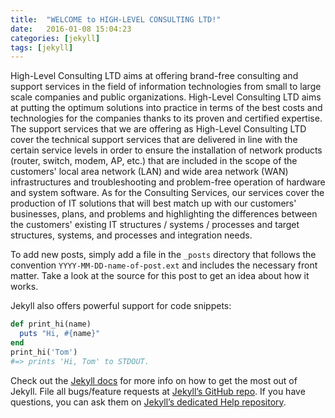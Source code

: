 ```yaml
---
title:  "WELCOME to HIGH-LEVEL CONSULTING LTD!"
date:   2016-01-08 15:04:23
categories: [jekyll]
tags: [jekyll]
---
```

High-Level Consulting LTD aims at offering brand-free consulting and support services in the field of information technologies from small to large scale companies and public organizations. High-Level Consulting LTD aims at putting the optimum solutions into practice in terms of the best costs and technologies for the companies thanks to its proven and certified expertise.
The support services that we are offering as High-Level Consulting LTD cover the technical support services that are delivered in line with the certain service levels in order to ensure the installation of network products (router, switch, modem, AP, etc.) that are included in the scope of the customers' local area network (LAN) and wide area network (WAN) infrastructures and troubleshooting and problem-free operation of hardware and system software. As for the Consulting Services, our services cover the production of IT solutions that will best match up with our customers' businesses, plans, and problems and highlighting the differences between the customers' existing IT structures / systems / processes and target structures, systems, and processes and integration needs.


To add new posts, simply add a file in the `_posts` directory that follows the convention `YYYY-MM-DD-name-of-post.ext` and includes the necessary front matter. Take a look at the source for this post to get an idea about how it works.

Jekyll also offers powerful support for code snippets:

``` ruby
def print_hi(name)
  puts "Hi, #{name}"
end
print_hi('Tom')
#=> prints 'Hi, Tom' to STDOUT.
```

Check out the [Jekyll docs][jekyll] for more info on how to get the most out of Jekyll. File all bugs/feature requests at [Jekyll’s GitHub repo][jekyll-gh]. If you have questions, you can ask them on [Jekyll’s dedicated Help repository][jekyll-help].

[jekyll]:      http://jekyllrb.com
[jekyll-gh]:   https://github.com/jekyll/jekyll
[jekyll-help]: https://github.com/jekyll/jekyll-help
